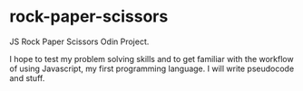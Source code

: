 # rock-paper-scissors
JS Rock Paper Scissors Odin Project.

I hope to test my problem solving skills and to get familiar with the workflow of using Javascript, my first programming language.
I will write pseudocode and stuff.

